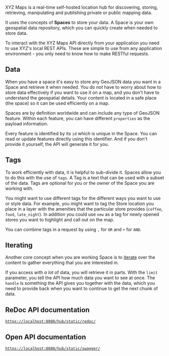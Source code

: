 XYZ Maps is a real-time self-hosted location hub for discovering, storing, retrieving, manipulating and publishing private or public mapping data.

It uses the concepts of **Spaces** to store your data. A Space is your own geospatial
data repository, which you can quickly create when needed to store data.

To interact with the XYZ Maps API directly from your application you need to use XYZ's local REST APIs. These are simple to use from any application environment - you only need to know how to make RESTful requests.


## Data

When you have a space it's easy to store any GeoJSON data you want in a Space and retrieve it when needed.
You do not have to worry about how to store data effectively if you want to use it on a map, and you don't have to understand the geospatial details. Your content is located in a safe place (the space) so it can be used efficiently on a map.

Spaces are by definition worldwide and can include any type of GeoJSON feature. Within each feature, you can have different `properties` as the payload information.

Every feature is identified by its `id` which is unique in the Space. You can read or update
features directly using this identifier. And if you don't provide it yourself, the API will generate it for you.

## Tags

To work efficiently with data, it is helpful to sub-divide it. Spaces allow you to do this with the use of `tags`. A Tag is a text that can be used with a subset of the data. Tags are optional for you or the owner of the Space you are working with.

You might want to use different tags for the different ways you want to use or style data.
For example, you might want to tag the Store location you place in a layer with the
amenities that the particular store provides (`coffee`, `food`, `late_night`). In addition
you could use `new` as a tag for newly opened stores you want to highlight and call out on
the map.

You can combine tags in a request by using `,` for `OR` and `+` for `AND`.

## Iterating

Another core concept when you are working Space is to [iterate](https://localhost:8080/hub/static/redoc/#operation/iterateFeatures) over the content to gather everything that you are interested in.

If you access with *a lot* of data, you will retrieve it in parts. With the `limit` parameter, you tell the API how much data you want to see at once. The `handle` is something the
API gives you together with the data, which you need to provide back when you want to continue to get the next chunk of data.

## ReDoc API documentation

[`https://localhost:8080/hub/static/redoc/`](https://localhost:8080/hub/static/redoc/)

## Open API documentation

[`https://localhost:8080/hub/static/swagger/`](https://localhost:8080/hub/static/swagger/)
